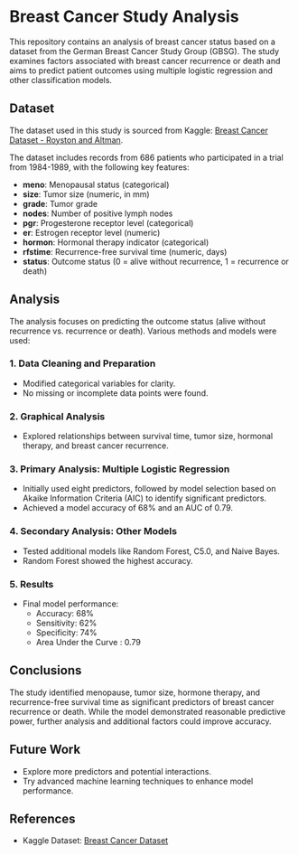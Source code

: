 # Breast Cancer Study Analysis

This repository contains an analysis of breast cancer status based on a dataset from the German Breast Cancer Study Group (GBSG). The study examines factors associated with breast cancer recurrence or death and aims to predict patient outcomes using multiple logistic regression and other classification models.

## Dataset

The dataset used in this study is sourced from Kaggle:
[Breast Cancer Dataset - Royston and Altman](https://www.kaggle.com/datasets/utkarshx27/breast-cancer-dataset-used-royston-and-altman).

The dataset includes records from 686 patients who participated in a trial from 1984-1989, with the following key features:
- **meno**: Menopausal status (categorical)
- **size**: Tumor size (numeric, in mm)
- **grade**: Tumor grade
- **nodes**: Number of positive lymph nodes
- **pgr**: Progesterone receptor level (categorical)
- **er**: Estrogen receptor level (numeric)
- **hormon**: Hormonal therapy indicator (categorical)
- **rfstime**: Recurrence-free survival time (numeric, days)
- **status**: Outcome status (0 = alive without recurrence, 1 = recurrence or death)

## Analysis

The analysis focuses on predicting the outcome status (alive without recurrence vs. recurrence or death). Various methods and models were used:

### 1. Data Cleaning and Preparation
- Modified categorical variables for clarity.
- No missing or incomplete data points were found.

### 2. Graphical Analysis
- Explored relationships between survival time, tumor size, hormonal therapy, and breast cancer recurrence.

### 3. Primary Analysis: Multiple Logistic Regression
- Initially used eight predictors, followed by model selection based on Akaike Information Criteria (AIC) to identify significant predictors.
- Achieved a model accuracy of 68% and an AUC of 0.79.

### 4. Secondary Analysis: Other Models
- Tested additional models like Random Forest, C5.0, and Naive Bayes.
- Random Forest showed the highest accuracy.

### 5. Results
- Final model performance:
  - Accuracy: 68%
  - Sensitivity: 62%
  - Specificity: 74%
  - Area Under the Curve : 0.79

## Conclusions

The study identified menopause, tumor size, hormone therapy, and recurrence-free survival time as significant predictors of breast cancer recurrence or death. While the model demonstrated reasonable predictive power, further analysis and additional factors could improve accuracy.

## Future Work
- Explore more predictors and potential interactions.
- Try advanced machine learning techniques to enhance model performance.

## References
- Kaggle Dataset: [Breast Cancer Dataset](https://www.kaggle.com/datasets/utkarshx27/breast-cancer-dataset-used-royston-and-altman)


